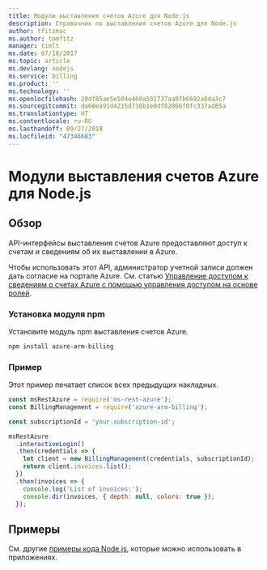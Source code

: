 ```yaml
---
title: Модули выставления счетов Azure для Node.js
description: Справочник по выставления счетов Azure для Node.js
author: tfitzmac
ms.author: tomfitz
manager: timlt
ms.date: 07/18/2017
ms.topic: article
ms.devlang: nodejs
ms.service: billing
ms.product: ''
ms.technology: ''
ms.openlocfilehash: 20df85ae5e504e460a501737aa07b6692a0da3c7
ms.sourcegitcommit: da60ea91d4215d738b1e0df82066f0fc337ad85a
ms.translationtype: HT
ms.contentlocale: ru-RU
ms.lasthandoff: 09/27/2018
ms.locfileid: "47346683"
---
```

# <a name="azure-billing-modules-for-nodejs"></a>Модули выставления счетов Azure для Node.js

## <a name="overview"></a>Обзор
API-интерфейсы выставления счетов Azure предоставляют доступ к счетам и сведениям об их выставлении в Azure.

Чтобы использовать этот API, администратор учетной записи должен дать согласие на портале Azure. См. статью [Управление доступом к сведениям о счетах Azure с помощью управления доступом на основе ролей](https://docs.microsoft.com/azure/billing/billing-manage-access).

### <a name="install-the-npm-module"></a>Установка модуля npm 

Установите модуль npm выставления счетов Azure. 

```bash
npm install azure-arm-billing
```
### <a name="example"></a>Пример 
 
Этот пример печатает список всех предыдущих накладных.
 
```javascript 
const msRestAzure = require('ms-rest-azure');
const BillingManagement = require('azure-arm-billing');

const subscriptionId = 'your-subscription-id';

msRestAzure
  .interactiveLogin()
  .then(credentials => {
    let client = new BillingManagement(credentials, subscriptionId);
    return client.invoices.list();
  })
  .then(invoices => {
    console.log('List of invoices:');
    console.dir(invoices, { depth: null, colors: true });
  });
``` 


## <a name="samples"></a>Примеры

См. другие [примеры кода Node.js](https://azure.microsoft.com/resources/samples/?platform=nodejs), которые можно использовать в приложениях.
